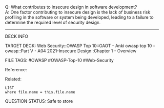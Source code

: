 Q: What contributes to insecure design in software development?  
A: One factor contributing to insecure design is the lack of business risk profiling in the software or system being developed, leading to a failure to determine the required level of security design.
<!--ID: 1697070655426-->

---

DECK INFO

TARGET DECK: Web Security::OWASP Top 10::OAOT - Anki owasp top 10 - owasp::Part V - A04 2021-Insecure Design::Chapter 1 - Overview

FILE TAGS: #OWASP #OWASP-Top-10 #Web-Security

Reference:

Related:

```dataview
LIST
where file.name = this.file.name
```

QUESTION STATUS: Safe to store
